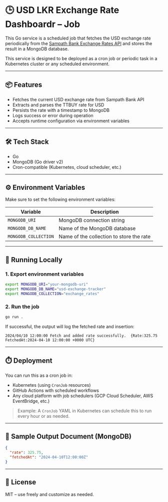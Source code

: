 # 🕒 USD LKR Exchange Rate Dashboardr – Job

This Go service is a scheduled job that fetches the USD exchange rate periodically from the [Sampath Bank Exchange Rates API](https://www.sampath.lk/api/exchange-rates) and stores the result in a MongoDB database.

This service is designed to be deployed as a cron job or periodic task in a Kubernetes cluster or any scheduled environment.

---

## 📦 Features

- Fetches the current USD exchange rate from Sampath Bank API
- Extracts and parses the TTBUY rate for USD
- Persists the rate with a timestamp to MongoDB
- Logs success or error during operation
- Accepts runtime configuration via environment variables

---

## 🛠️ Tech Stack

- Go
- MongoDB (Go driver v2)
- Cron-compatible (Kubernetes, cloud scheduler, etc.)

---

## ⚙️ Environment Variables

Make sure to set the following environment variables:

| Variable             | Description                               |
|----------------------|-------------------------------------------|
| `MONGODB_URI`        | MongoDB connection string                 |
| `MONGODB_DB_NAME`    | Name of the MongoDB database              |
| `MONGODB_COLLECTION` | Name of the collection to store the rate |

---

## 🚀 Running Locally

### 1. Export environment variables

```bash
export MONGODB_URI="your-mongodb-uri"
export MONGODB_DB_NAME="usd-exchange-tracker"
export MONGODB_COLLECTION="exchange_rates"
```

### 2. Run the job

```bash
go run .
```

If successful, the output will log the fetched rate and insertion:

```
2024/04/10 12:00:00 Fetch and added rate successfully.  {Rate:325.75 FetchedAt:2024-04-10 12:00:00 +0000 UTC}
```

---

## ⏱️ Deployment

You can run this as a cron job in:

- Kubernetes (using `CronJob` resources)
- GitHub Actions with scheduled workflows
- Any cloud platform with job schedulers (GCP Cloud Scheduler, AWS EventBridge, etc.)

> Example: A `CronJob` YAML in Kubernetes can schedule this to run every hour or as needed.

---

## 🧪 Sample Output Document (MongoDB)

```json
{
  "rate": 325.75,
  "fetchedAt": "2024-04-10T12:00:00Z"
}
```

---

## 📜 License

MIT – use freely and customize as needed.